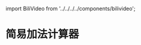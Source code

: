import BiliVideo from '../../../../components/bilivideo';

# 简易加法计算器

<BiliVideo id='BV1Eh411D79n' />
